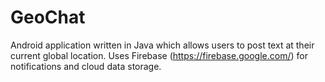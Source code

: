 # GeoChat
Android application written in Java which allows users to post text at their current global location. Uses Firebase (https://firebase.google.com/) for notifications and cloud data storage.
